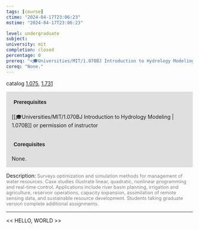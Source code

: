```yaml
---
tags: [course]
ctime: "2024-04-17T23:06:23"
mstime: "2024-04-17T23:06:23"

level: undergraduate
subject: 
university: mit
completion: closed
percentage: 0
prereq: "<🎓Universities/MIT/1.070BJ Introduction to Hydrology Modeling> or permission of instructor"
coreq: "None."
---
```


catalog [1.075](http://student.mit.edu/catalog/m1a.html#1.075), [1.731](http://student.mit.edu/catalog/m1c.html#1.731)

<span style="display: block; padding: 15px; background-color: rgb(100, 100, 100, 0.2);"><font id="m_prereq213_0" style="display: block; font-family: Arial, sans-serif; font-weight: bold; padding: 5px">Prerequisites</font><br><span id="prereq213_0">[[🎓Universities/MIT/1.070BJ Introduction to Hydrology Modeling | 1.070B]] or permission of instructor</span></span>
<span style="display: block; padding: 15px; background-color: rgb(100, 100, 100, 0.2);"><font id="m_coreq213_0" style="display: block; font-family: Arial, sans-serif; font-weight: bold; padding: 5px">Corequisites</font><br><span id="coreq213_0">None.</span></span>

<font style="">Description:</font>
<font style="color: grey; font-size: 0.8rem;">Surveys optimization and simulation methods for management of water resources. Case studies illustrate linear, quadratic, nonlinear programming and real-time control. Applications include river basin planning, irrigation and agriculture, reservoir operations, capacity expansion, assimilation of remote sensing data, and sustainable resource development. Students taking graduate version complete additional assignments.</font>



---

<< HELLO, WORLD >>
